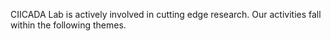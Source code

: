 CIICADA Lab is actively involved in cutting edge research. Our activities fall within the following themes.
